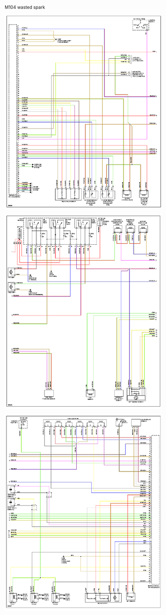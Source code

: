 M104 wasted spark

![x](OEM-Docs/Mercedes/1997-e320-1.png)

![x](OEM-Docs/Mercedes/1997-e320-2.png)

![x](OEM-Docs/Mercedes/1997-e320-3.png)
